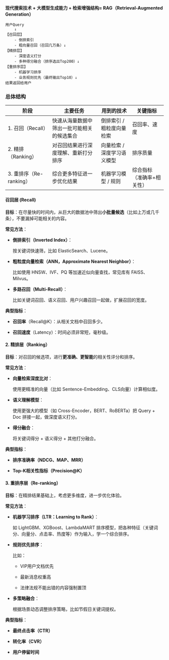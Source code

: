 

**现代搜索技术 + 大模型生成能力 + 检索增强结构= RAG（Retrieval-Augmented Generation）**

```
用户Query
    ↓
【召回层】
    - 倒排索引
    - 粗向量召回（召回几万条）↓
【精排层】
    - 深度语义打分
    - 多种得分融合（排序选出Top200）↓
【重排序层】
    - 机器学习排序
    - 业务规则优先（最终输出Top10）↓
结果返回给用户
```
### 总体结构

|**阶段**|**主要任务**|**用到的技术**|**关键指标**|
|---|---|---|---|
|1. 召回（Recall）|快速从海量数据中筛出一批可能相关的候选集合|倒排索引 / 粗粒度向量检索|召回率、速度|
|2. 精排（Ranking）|对召回结果进行深度理解、重新打分排序|向量检索 / 深度学习语义模型|排序质量|
|3. 重排序（Re-ranking）|综合更多特征进一步优化结果|机器学习模型 / 规则|综合指标（准确率+相关性）|

#### 召回层 (Recall)

**目标**：在尽量快的时间内，从巨大的数据池中筛出**小批量候选**（比如上万或几千条），不要漏掉可能相关的内容。

**常见方法**：

- **倒排索引（Inverted Index）**：
    
    按关键词快速筛，比如 ElasticSearch、Lucene。
    
- **粗粒度向量检索（ANN，Approximate Nearest Neighbor）**：
    
    比如使用 HNSW、IVF、PQ 等加速近似向量查找，常见库有 FAISS、Milvus。
    
- **多路召回（Multi-Recall）**：
    
    比如关键词召回、语义召回、用户兴趣召回一起做，扩展召回的宽度。
    

**典型指标**：

- **召回率**（Recall@K）：从相关文档中召回多少。
    
- **召回速度**（Latency）：时间必须非常短，毫秒级。
	
#### **2. 精排层（Ranking）**


**目标**：对召回的候选项，进行**更准确、更智能**的相关性评分和排序。

  
**常见方法**：

- **向量检索深度比对**：
    
    使用更精准的向量（比如 Sentence-Embedding、CLS向量）计算相似度。
    
- **语义理解模型**：
    
    使用更强大的模型（如 Cross-Encoder，BERT、RoBERTa）把 Query + Doc 拼接一起，做深度语义打分。
    
- **得分融合**：
    
    将关键词得分 + 语义得分 + 其他打分融合。
    

**典型指标**：

- **排序准确率（NDCG、MAP、MRR）**
    
- **Top-K相关性指标（Precision@K）**
#### **3. 重排序层（Re-ranking）**

**目标**：在精排结果基础上，考虑更多维度，进一步优化体验。


**常见方法**：
	
- **机器学习排序（LTR：Learning to Rank）**：
    
    如 LightGBM、XGBoost、LambdaMART 排序模型，把各种特征（关键词分、向量分、点击率、热度等）作为输入，学一个综合排序。
    
- **规则优先排序**：
    
    比如：
    
    - VIP用户文档优先
        
    - 最新消息权重高
        
    - 法律法规不能出错的内容强制置顶
        
    
- **多策略融合**：
    
    根据场景动态调整排序策略，比如节假日关键词提权。
    
**典型指标**：

- **最终点击率（CTR）**
    
- **转化率（CVR）**
    
- **用户停留时间**